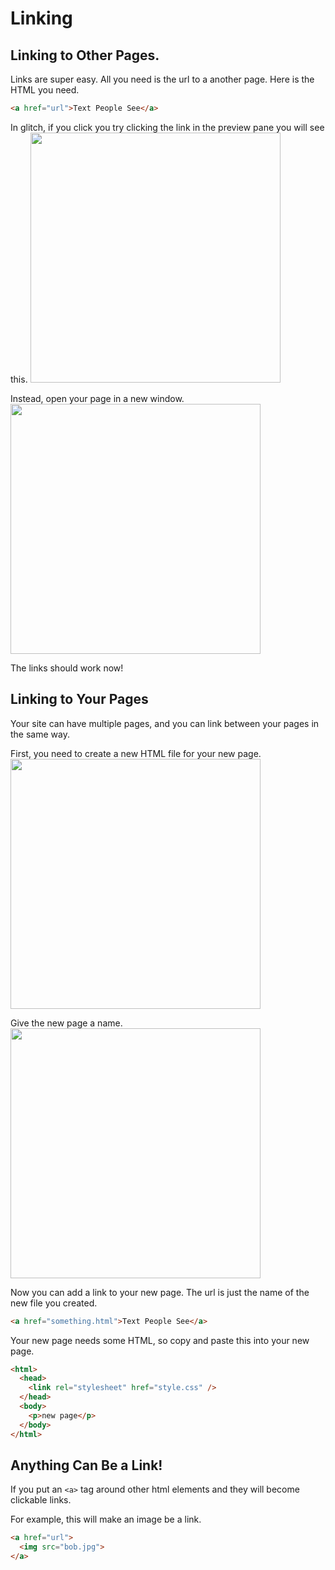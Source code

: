 # Linking

## Linking to Other Pages.
Links are super easy. All you need is the url to a another page. Here is the HTML you need.

```html
<a href="url">Text People See</a>
```

In glitch, if you click you try clicking the link in the preview pane you will see this. 
<img width="400" src=".media/sad-face.png">

Instead, open your page in a new window.
<img width="400" src=".media/preview-pane.png">

The links should work now!

## Linking to Your Pages 
Your site can have multiple pages, and you can link between your pages in the same way.

First, you need to create a new HTML file for your new page.
<img width="400" src=".media/files.png">
 
Give the new page a name.
<img width="400" src=".media/add-page.png">

Now you can add a link to your new page. The url is just the name of the new file you created.
```html
<a href="something.html">Text People See</a>
```

Your new page needs some HTML, so copy and paste this into your new page.
```html
<html>
  <head>
    <link rel="stylesheet" href="style.css" />
  </head>
  <body>
    <p>new page</p>
  </body>
</html>
```

## Anything Can Be a Link!
If you put an `<a>` tag around other html elements and they will become clickable links.

For example, this will make an image be a link.
```html
<a href="url">
  <img src="bob.jpg">
</a>
```
 

  
